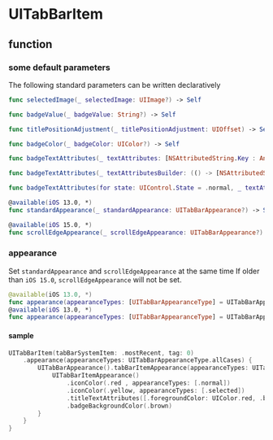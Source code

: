 # UITabBarItem

## function

### some default parameters

The following standard parameters can be written declaratively

```swift
func selectedImage(_ selectedImage: UIImage?) -> Self

func badgeValue(_ badgeValue: String?) -> Self

func titlePositionAdjustment(_ titlePositionAdjustment: UIOffset) -> Self

func badgeColor(_ badgeColor: UIColor?) -> Self

func badgeTextAttributes(_ textAttributes: [NSAttributedString.Key : Any]?, for state: UIControl.State = .normal) -> Self

func badgeTextAttributes(_ textAttributesBuilder: (() -> [NSAttributedString.Key : Any]?), for state: UIControl.State = .normal) -> Self

func badgeTextAttributes(for state: UIControl.State = .normal, _ textAttributesBuilder: (() -> [NSAttributedString.Key : Any]?)) -> Self

@available(iOS 13.0, *)
func standardAppearance(_ standardAppearance: UITabBarAppearance?) -> Self

@available(iOS 15.0, *)
func scrollEdgeAppearance(_ scrollEdgeAppearance: UITabBarAppearance?) -> Self
```

### appearance

Set `standardAppearance` and `scrollEdgeAppearance` at the same time
If older than `iOS 15.0`, `scrollEdgeAppearance` will not be set.

```swift
@available(iOS 13.0, *)
func appearance(appearanceTypes: [UITabBarAppearanceType] = UITabBarAppearanceType.allCases, _ appearanceBuilder: ((Self) -> UITabBarAppearance)) -> Self
@available(iOS 13.0, *)
func appearance(appearanceTypes: [UITabBarAppearanceType] = UITabBarAppearanceType.allCases, _ appearanceBuilder: (() -> UITabBarAppearance)) -> Self
```

#### sample

```swift
UITabBarItem(tabBarSystemItem: .mostRecent, tag: 0)
    .appearance(appearanceTypes: UITabBarAppearanceType.allCases) {
        UITabBarAppearance().tabBarItemAppearance(appearanceTypes: UITabBarItemAppearanceType.allCases) {
            UITabBarItemAppearance()
                .iconColor(.red , appearanceTypes: [.normal])
                .iconColor(.yellow, appearanceTypes: [.selected])
                .titleTextAttributes([.foregroundColor: UIColor.red, .backgroundColor: UIColor.white])
                .badgeBackgroundColor(.brown)
        }
    }
}
```